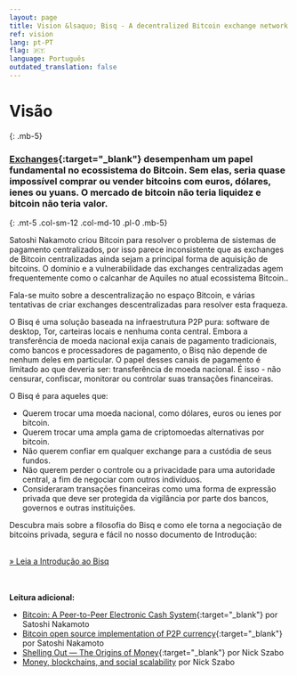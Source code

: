 ```yaml
---
layout: page
title: Vision &lsaquo; Bisq - A decentralized Bitcoin exchange network
ref: vision
lang: pt-PT
flag: 🇵🇹
language: Português
outdated_translation: false
---
```

# Visão
{: .mb-5}

### [Exchanges](https://en.wikipedia.org/wiki/Bitcoin_exchange#List_of_Bitcoin_Exchanges){:target="_blank"} desempenham um papel fundamental no ecossistema do Bitcoin. Sem elas, seria quase impossível comprar ou vender bitcoins com euros, dólares, ienes ou yuans. O mercado de bitcoin não teria liquidez e bitcoin não teria valor.
{: .mt-5 .col-sm-12 .col-md-10 .pl-0 .mb-5}



<div class="row mb-sm-4 mb-md-0 col-sm-12 col-md-8">

<p>Satoshi Nakamoto criou Bitcoin para resolver o problema de sistemas de pagamento centralizados, por isso parece inconsistente que as exchanges de Bitcoin centralizadas ainda sejam a principal forma de aquisição de bitcoins. O domínio e a vulnerabilidade das exchanges centralizadas agem frequentemente como o calcanhar de Aquiles no atual ecossistema Bitcoin..</p>

<p>Fala-se muito sobre a descentralização no espaço Bitcoin, e várias tentativas de criar exchanges descentralizadas para resolver esta fraqueza.</p>

<p>O Bisq é uma solução baseada na infraestrutura P2P pura: software de desktop, Tor, carteiras locais e nenhuma conta central. Embora a transferência de moeda nacional exija canais de pagamento tradicionais, como bancos e processadores de pagamento, o Bisq não depende de nenhum deles em particular. O papel desses canais de pagamento é limitado ao que deveria ser: transferência de moeda nacional. É isso - não censurar, confiscar, monitorar ou controlar suas transações financeiras.</p>

<p>O Bisq é para aqueles que:</p>

<ul>
  <li>Querem trocar uma moeda nacional, como dólares, euros ou ienes por bitcoin.</li>
  <li>Querem trocar uma ampla gama de criptomoedas alternativas por bitcoin.</li>
  <li>Não querem confiar em qualquer exchange para a custódia de seus fundos.</li>
  <li>Não querem perder o controle ou a privacidade para uma autoridade central, a fim de negociar com outros indivíduos.</li>
  <li>Consideraram transações financeiras como uma forma de expressão privada que deve ser protegida da vigilância por parte dos bancos, governos e outras instituições.</li>
</ul>

<p>Descubra mais sobre a filosofia do Bisq e como ele torna a negociação de bitcoins privada, segura e fácil no nosso documento de Introdução:</p>

<p><br>
<a href="https://docs.bisq.network/intro.html" target="_blank" rel="noopener">» Leia a Introdução ao Bisq </a></p>

</div>




<br><br>
**Leitura adicional:**

 - [Bitcoin: A Peer-to-Peer Electronic Cash System](https://bitcoin.org/bitcoin.pdf){:target="_blank"} por Satoshi Nakamoto
 - [Bitcoin open source implementation of P2P currency](http://p2pfoundation.ning.com/forum/topics/bitcoin-open-source){:target="_blank"} por Satoshi Nakamoto
 - [Shelling Out &#8212; The Origins of Money](http://web.archive.org/web/20160921140955/http://szabo.best.vwh.net/shell.html){:target="_blank"} por Nick Szabo
 - [Money, blockchains, and social scalability](http://unenumerated.blogspot.com/2017/02/money-blockchains-and-social-scalability.html) por Nick Szabo
